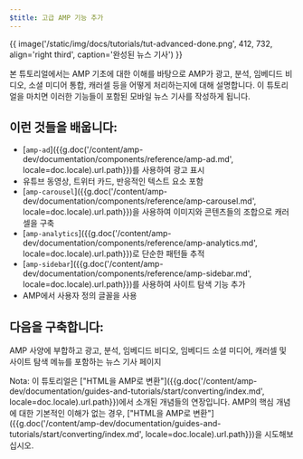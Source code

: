 ```yaml
---
$title: 고급 AMP 기능 추가
---
```


{{ image('/static/img/docs/tutorials/tut-advanced-done.png', 412, 732, align='right third', caption='완성된 뉴스 기사') }}

본 튜토리얼에서는 AMP 기초에 대한 이해를 바탕으로 AMP가 광고, 분석, 임베디드 비디오, 소셜 미디어 통합, 캐러셀 등을 어떻게 처리하는지에 대해 설명합니다. 이 튜토리얼을 마치면 이러한 기능들이 포함된 모바일 뉴스 기사를 작성하게 됩니다.

## 이런 것들을 배웁니다:

- [`amp-ad`]({{g.doc('/content/amp-dev/documentation/components/reference/amp-ad.md', locale=doc.locale).url.path}})를 사용하여 광고 표시
- 유튜브 동영상, 트위터 카드, 반응적인 텍스트 요소 포함
- [`amp-carousel`]({{g.doc('/content/amp-dev/documentation/components/reference/amp-carousel.md', locale=doc.locale).url.path}})을 사용하여 이미지와 콘텐츠들의 조합으로 캐러셀을 구축
- [`amp-analytics`]({{g.doc('/content/amp-dev/documentation/components/reference/amp-analytics.md', locale=doc.locale).url.path}})로 단순한 패턴들 추적
- [`amp-sidebar`]({{g.doc('/content/amp-dev/documentation/components/reference/amp-sidebar.md', locale=doc.locale).url.path}})를 사용하여 사이트 탐색 기능 추가
- AMP에서 사용자 정의 글꼴을 사용

## 다음을 구축합니다:

AMP 사양에 부합하고 광고, 분석, 임베디드 비디오, 임베디드 소셜 미디어, 캐러셀 및 사이트 탐색 메뉴를 포함하는 뉴스 기사 페이지

Nota: 이 튜토리얼은 ["HTML을 AMP로 변환"]({{g.doc('/content/amp-dev/documentation/guides-and-tutorials/start/converting/index.md', locale=doc.locale).url.path}})에서 소개된 개념들의 연장입니다. AMP의 핵심 개념에 대한 기본적인 이해가 없는 경우, ["HTML을 AMP로 변환"]({{g.doc('/content/amp-dev/documentation/guides-and-tutorials/start/converting/index.md', locale=doc.locale).url.path}})을 시도해보십시오.
